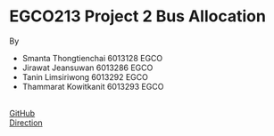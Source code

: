 # EGCO213 Project 2 Bus Allocation
By
   - Smanta     Thongtienchai   6013128   EGCO
   - Jirawat    Jeansuwan       6013286   EGCO
   - Tanin      Limsiriwong     6013292   EGCO
   - Thammarat  Kowitkanit      6013293   EGCO
   
</Br>  [GitHub](https://github.com/SMSHKR/EGCO213-Project2-Bus-Allocation)
</Br>  [Direction](https://drive.google.com/file/d/1cnatqjp9PuGNggFXz0ngRmu_dQpOqhLf/view)
